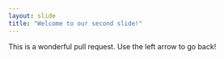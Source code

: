 ```yaml
---
layout: slide
title: "Welcome to our second slide!"
---
```

This is a wonderful pull request.
Use the left arrow to go back!
